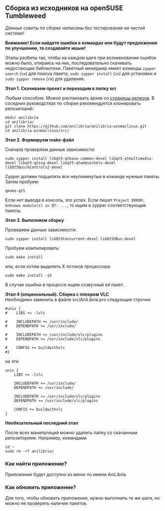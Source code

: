 ## Сборка из исходников на openSUSE Tumbleweed

*Данные советы по сборке написаны без тестирования на чистой системе!*

**Внимание! Если найдете ошибки в командах или будут предложения по улучшению, то создавайте ишью!**

Этапы разбиты так, чтобы на каждом шаге при возникновении ошибок можно было, опираясь на них, последовательно скачивать недостающие библиотеки. Пакетный менеджер имеет команды `zypper search` (`se`) для поиска пакета, `sudo zypper install` (`in`) для установки и `sudo zypper remove` (`rm`) для удаления.


**Этап 1. Скачиваем проект и переходим в папку scr**

Любым способом. Можно распаковать архив со [страницы релизов](https://github.com/safing/portmaster/releases/tag/latest). В соседних руководствах по сборке рекомендуется клонировать репозиторий:
```shell
mkdir anilibria
cd anilibria/
git clone https://github.com/anilibria/anilibria-winmaclinux.git
cd anilibria-winmaclinux/src/
```

**Этап 2. Формируем make-файл**

Сначала проверяем данные зависимости:
```shell
sudo zypper install libqt5-qtbase-common-devel libqt5-qtmultimedia-devel libqt5-qtsvg-devel libqt5-qtwebsockets-devel libQt5QuickControls2-devel
```
Zypper должен подцепить все неупомянутые в команде нужные пакеты. Затем пробуем:
```shell
qmake-qt5
```
Если нет вывода в консоль, это успех. Если пишет `Project ERROR: Unknown module(s) in QT: ...`, то ищем в zypper соответствующие пакеты.


**Этап 3. Выполняем сборку**

Проверяем данные зависимости:
```shell
sudo zypper install libQt5Concurrent-devel libQt5DBus-devel
```

Пробуем компилировать:
```shell
sudo make install
```
или, если хотим выделить X потоков процессора:
```shell
sudo make install -jX
```
В случае ошибки в процессе ищем созвучный ей пакет.


**Этап 4 (опциональный). Сборка с плеером VLC**  
Необходимо заменить в файле src/AniLibria.pro следующие строчки
```shell
#unix {
#    LIBS += -lvlc

#    INCLUDEPATH += /usr/include/
#    DEPENDPATH += /usr/include/

#    INCLUDEPATH += /usr/include/vlc/plugins
#    DEPENDPATH += /usr/include/vlc/plugins

#    CONFIG += buildwithvlc
#}
```
на эти
```shell
unix {
    LIBS += -lvlc

    INCLUDEPATH += /usr/include/
    DEPENDPATH += /usr/include/

    INCLUDEPATH += /usr/include/vlc/plugins
    DEPENDPATH += /usr/include/vlc/plugins

    CONFIG += buildwithvlc
}
```

**Необязательный последний этап**

После всех манипуляций можно удалить папку со скачанным репозиторием. Например, командами
```shell
cd ~
sudo rm -rf anilibria/
```

### Как найти приложение?
Приложение будет доступно из меню по имени AniLibria.

### Как обновить приложение?
Для того, чтобы обновить приложение, нужно выполнить те же шаги, но можно не проверять наличие пакетов.
